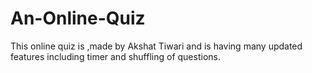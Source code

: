 # An-Online-Quiz
This online quiz is ,made by Akshat Tiwari and is having many updated features including timer and shuffling of questions.
